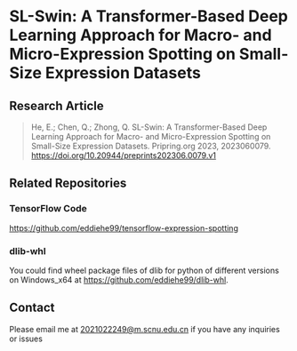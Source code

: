 # SL-Swin: A Transformer-Based Deep Learning Approach for Macro- and Micro-Expression Spotting on Small-Size Expression Datasets

## Research Article

> He, E.; Chen, Q.; Zhong, Q. SL-Swin: A Transformer-Based Deep Learning Approach for Macro- and Micro-Expression Spotting on Small-Size Expression Datasets. Pripring.org 2023, 2023060079. <https://doi.org/10.20944/preprints202306.0079.v1>

## Related Repositories

### TensorFlow Code

<https://github.com/eddiehe99/tensorflow-expression-spotting>

### dlib-whl

You could find wheel package files of dlib for python of different versions on Windows_x64 at <https://github.com/eddiehe99/dlib-whl>.

## Contact

Please email me at <2021022249@m.scnu.edu.cn> if you have any inquiries or issues
